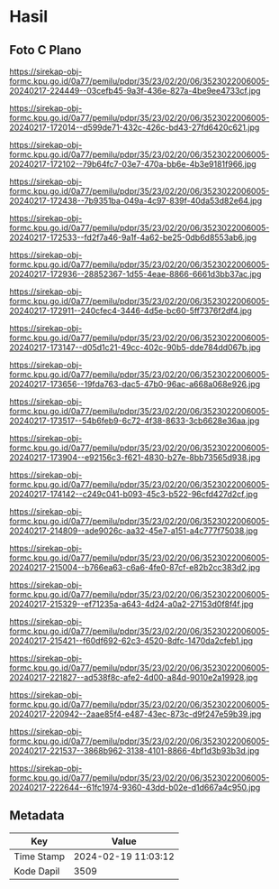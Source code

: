 # Hasil

## Foto C Plano

https://sirekap-obj-formc.kpu.go.id/0a77/pemilu/pdpr/35/23/02/20/06/3523022006005-20240217-224449--03cefb45-9a3f-436e-827a-4be9ee4733cf.jpg

https://sirekap-obj-formc.kpu.go.id/0a77/pemilu/pdpr/35/23/02/20/06/3523022006005-20240217-172014--d599de71-432c-426c-bd43-27fd6420c621.jpg

https://sirekap-obj-formc.kpu.go.id/0a77/pemilu/pdpr/35/23/02/20/06/3523022006005-20240217-172102--79b64fc7-03e7-470a-bb6e-4b3e9181f966.jpg

https://sirekap-obj-formc.kpu.go.id/0a77/pemilu/pdpr/35/23/02/20/06/3523022006005-20240217-172438--7b9351ba-049a-4c97-839f-40da53d82e64.jpg

https://sirekap-obj-formc.kpu.go.id/0a77/pemilu/pdpr/35/23/02/20/06/3523022006005-20240217-172533--fd2f7a46-9a1f-4a62-be25-0db6d8553ab6.jpg

https://sirekap-obj-formc.kpu.go.id/0a77/pemilu/pdpr/35/23/02/20/06/3523022006005-20240217-172936--28852367-1d55-4eae-8866-6661d3bb37ac.jpg

https://sirekap-obj-formc.kpu.go.id/0a77/pemilu/pdpr/35/23/02/20/06/3523022006005-20240217-172911--240cfec4-3446-4d5e-bc60-5ff7376f2df4.jpg

https://sirekap-obj-formc.kpu.go.id/0a77/pemilu/pdpr/35/23/02/20/06/3523022006005-20240217-173147--d05d1c21-49cc-402c-90b5-dde784dd067b.jpg

https://sirekap-obj-formc.kpu.go.id/0a77/pemilu/pdpr/35/23/02/20/06/3523022006005-20240217-173656--19fda763-dac5-47b0-96ac-a668a068e926.jpg

https://sirekap-obj-formc.kpu.go.id/0a77/pemilu/pdpr/35/23/02/20/06/3523022006005-20240217-173517--54b6feb9-6c72-4f38-8633-3cb6628e36aa.jpg

https://sirekap-obj-formc.kpu.go.id/0a77/pemilu/pdpr/35/23/02/20/06/3523022006005-20240217-173904--e92156c3-f621-4830-b27e-8bb73565d938.jpg

https://sirekap-obj-formc.kpu.go.id/0a77/pemilu/pdpr/35/23/02/20/06/3523022006005-20240217-174142--c249c041-b093-45c3-b522-96cfd427d2cf.jpg

https://sirekap-obj-formc.kpu.go.id/0a77/pemilu/pdpr/35/23/02/20/06/3523022006005-20240217-214809--ade9026c-aa32-45e7-a151-a4c777f75038.jpg

https://sirekap-obj-formc.kpu.go.id/0a77/pemilu/pdpr/35/23/02/20/06/3523022006005-20240217-215004--b766ea63-c6a6-4fe0-87cf-e82b2cc383d2.jpg

https://sirekap-obj-formc.kpu.go.id/0a77/pemilu/pdpr/35/23/02/20/06/3523022006005-20240217-215329--ef71235a-a643-4d24-a0a2-27153d0f8f4f.jpg

https://sirekap-obj-formc.kpu.go.id/0a77/pemilu/pdpr/35/23/02/20/06/3523022006005-20240217-215421--f60df692-62c3-4520-8dfc-1470da2cfeb1.jpg

https://sirekap-obj-formc.kpu.go.id/0a77/pemilu/pdpr/35/23/02/20/06/3523022006005-20240217-221827--ad538f8c-afe2-4d00-a84d-9010e2a19928.jpg

https://sirekap-obj-formc.kpu.go.id/0a77/pemilu/pdpr/35/23/02/20/06/3523022006005-20240217-220942--2aae85f4-e487-43ec-873c-d9f247e59b39.jpg

https://sirekap-obj-formc.kpu.go.id/0a77/pemilu/pdpr/35/23/02/20/06/3523022006005-20240217-221537--3868b962-3138-4101-8866-4bf1d3b93b3d.jpg

https://sirekap-obj-formc.kpu.go.id/0a77/pemilu/pdpr/35/23/02/20/06/3523022006005-20240217-222644--61fc1974-9360-43dd-b02e-d1d667a4c950.jpg


## Metadata

| Key        | Value               |
| ---------- | ------------------- |
| Time Stamp | 2024-02-19 11:03:12 |
| Kode Dapil | 3509                |



